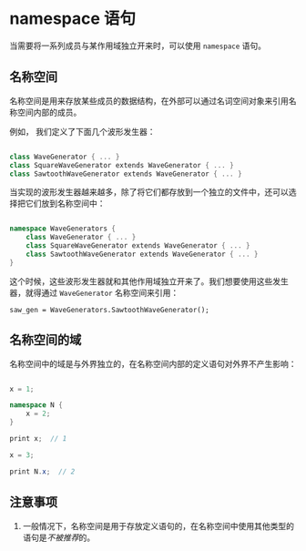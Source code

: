 # namespace 语句

当需要将一系列成员与某作用域独立开来时，可以使用 `namespace` 语句。

## 名称空间

名称空间是用来存放某些成员的数据结构，在外部可以通过名词空间对象来引用名称空间内部的成员。

例如， 我们定义了下面几个波形发生器：

```C#

class WaveGenerator { ... }
class SquareWaveGenerator extends WaveGenerator { ... }
class SawtoothWaveGenerator extends WaveGenerator { ... }

```

当实现的波形发生器越来越多，除了将它们都存放到一个独立的文件中，还可以选择把它们放到名称空间中：

```C#

namespace WaveGenerators {
    class WaveGenerator { ... }
    class SquareWaveGenerator extends WaveGenerator { ... }
    class SawtoothWaveGenerator extends WaveGenerator { ... }
}

```

这个时候，这些波形发生器就和其他作用域独立开来了。我们想要使用这些发生器，就得通过 `WaveGenerator` 名称空间来引用：

```
saw_gen = WaveGenerators.SawtoothWaveGenerator();
```

## 名称空间的域

名称空间中的域是与外界独立的，在名称空间内部的定义语句对外界不产生影响：
```C#

x = 1;

namespace N {
    x = 2;
}

print x;  // 1

x = 3;

print N.x;  // 2
```

## 注意事项

1. 一般情况下，名称空间是用于存放定义语句的，在名称空间中使用其他类型的语句是*不被推荐*的。
